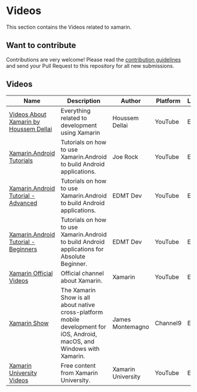 # Videos

This section contains the Videos related to xamarin.

## Want to contribute

Contributions are very welcome! Please read the [contribution guidelines](contributing-guidelines.md) and send your Pull Request to this repository for all new submissions.

## Videos

Name | Description | Author | Platform | Language
------------ | ------- | ------- | ------- | -------
[Videos About Xamarin by Houssem Dellai](https://www.youtube.com/channel/UCCYR9GpcE3skVnyMU8Wx1kQ/search?query=xamarin) | Everything related to development using Xamarin | Houssem Dellai | YouTube | EN
[Xamarin.Android Tutorials](https://www.youtube.com/playlist?list=PLCuRg51-gw5VqYchUekCqxUS9hEZkDf6l) | Tutorials on how to use Xamarin.Android to build Android applications. | Joe Rock | YouTube | EN
[Xamarin.Android Tutorial - Advanced](https://www.youtube.com/playlist?list=PLaoF-xhnnrRV92Y9HlqqutcwwRYm1LjP7) | Tutorials on how to use Xamarin.Android to build Android applications. | EDMT Dev | YouTube | EN
[Xamarin.Android Tutorial - Beginners](https://www.youtube.com/playlist?list=PLaoF-xhnnrRVglZztNl99ih76fvBOLMe8) | Tutorials on how to use Xamarin.Android to build Android applications for Absolute Beginner. | EDMT Dev | YouTube | EN
[Xamarin Official Videos](https://www.youtube.com/user/XamarinVideos) | Official channel about Xamarin. | Xamarin | YouTube | EN
[Xamarin Show](https://channel9.msdn.com/Shows/XamarinShow) | The Xamarin Show is all about native cross-platform mobile development for iOS, Android, macOS, and Windows with Xamarin. | James Montemagno | Channel9 | EN
[Xamarin University Videos](https://www.youtube.com/channel/UCykEmj8H8O0aE6QB1965XCg/) | Free content from Xamarin University. | Xamarin University | YouTube | EN